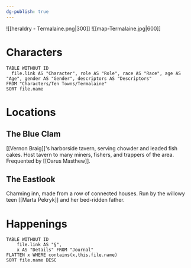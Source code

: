 ```yaml
---
dg-publish: true
---
```

![[heraldry - Termalaine.png|300]]
![[map-Termalaine.jpg|600]]
# Characters

```dataview 
TABLE WITHOUT ID
  file.link AS "Character", role AS "Role", race AS "Race", age AS "Age", gender AS "Gender", descriptors AS "Descriptors"
FROM "Characters/Ten Towns/Termalaine"
SORT file.name
```

# Locations
## The Blue Clam
[[Vernon Braig]]'s harborside tavern, serving chowder and leaded fish cakes. Host tavern to many miners, fishers, and trappers of the area. Frequented by [[Oarus Masthew]].

## The Eastlook
Charming inn, made from a row of connected houses. Run by the willowy teen [[Marta Pekryk]] and her bed-ridden father.

# Happenings
```dataview
TABLE WITHOUT ID
	file.link AS "§", 
	x AS "Details" FROM "Journal"
FLATTEN x WHERE contains(x,this.file.name) 
SORT file.name DESC
```
